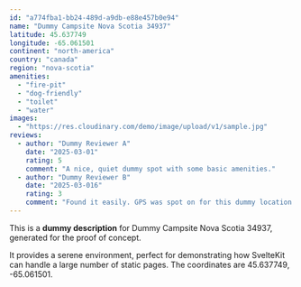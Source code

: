 ```yaml
---
id: "a774fba1-bb24-489d-a9db-e88e457b0e94"
name: "Dummy Campsite Nova Scotia 34937"
latitude: 45.637749
longitude: -65.061501
continent: "north-america"
country: "canada"
region: "nova-scotia"
amenities:
  - "fire-pit"
  - "dog-friendly"
  - "toilet"
  - "water"
images:
  - "https://res.cloudinary.com/demo/image/upload/v1/sample.jpg"
reviews:
  - author: "Dummy Reviewer A"
    date: "2025-03-01"
    rating: 5
    comment: "A nice, quiet dummy spot with some basic amenities."
  - author: "Dummy Reviewer B"
    date: "2025-03-016"
    rating: 3
    comment: "Found it easily. GPS was spot on for this dummy location."
---
```


This is a **dummy description** for Dummy Campsite Nova Scotia 34937, generated for the proof of concept.

It provides a serene environment, perfect for demonstrating how SvelteKit can handle a large number of static pages. The coordinates are 45.637749, -65.061501.
